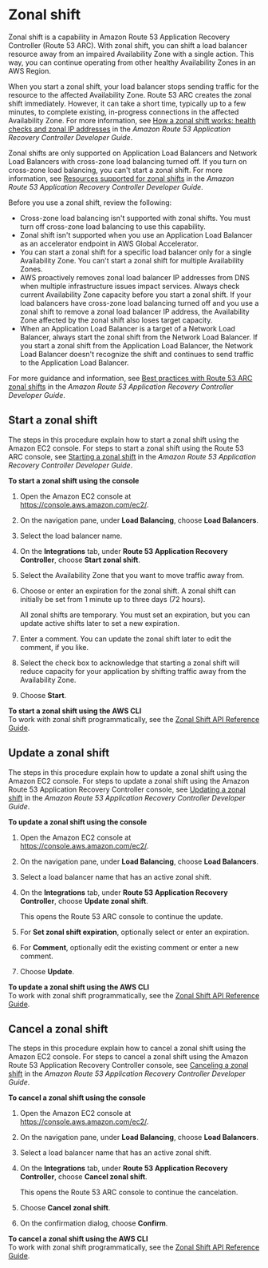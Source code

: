 # Zonal shift<a name="zonal-shift"></a>

Zonal shift is a capability in Amazon Route 53 Application Recovery Controller \(Route 53 ARC\)\. With zonal shift, you can shift a load balancer resource away from an impaired Availability Zone with a single action\. This way, you can continue operating from other healthy Availability Zones in an AWS Region\.



When you start a zonal shift, your load balancer stops sending traffic for the resource to the affected Availability Zone\. Route 53 ARC creates the zonal shift immediately\. However, it can take a short time, typically up to a few minutes, to complete existing, in\-progress connections in the affected Availability Zone\. For more information, see [How a zonal shift works: health checks and zonal IP addresses](https://docs.aws.amazon.com/r53recovery/latest/dg/arc-zonal-shift.how-it-works.html) in the *Amazon Route 53 Application Recovery Controller Developer Guide*\.

Zonal shifts are only supported on Application Load Balancers and Network Load Balancers with cross\-zone load balancing turned off\. If you turn on cross\-zone load balancing, you can't start a zonal shift\. For more information, see [Resources supported for zonal shifts](https://docs.aws.amazon.com/r53recovery/latest/dg/arc-zonal-shift.resource-types.html) in the *Amazon Route 53 Application Recovery Controller Developer Guide*\.

Before you use a zonal shift, review the following:
+ Cross\-zone load balancing isn't supported with zonal shifts\. You must turn off cross\-zone load balancing to use this capability\.
+ Zonal shift isn't supported when you use an Application Load Balancer as an accelerator endpoint in AWS Global Accelerator\.
+ You can start a zonal shift for a specific load balancer only for a single Availability Zone\. You can't start a zonal shift for multiple Availability Zones\.
+ AWS proactively removes zonal load balancer IP addresses from DNS when multiple infrastructure issues impact services\. Always check current Availability Zone capacity before you start a zonal shift\. If your load balancers have cross\-zone load balancing turned off and you use a zonal shift to remove a zonal load balancer IP address, the Availability Zone affected by the zonal shift also loses target capacity\.
+ When an Application Load Balancer is a target of a Network Load Balancer, always start the zonal shift from the Network Load Balancer\. If you start a zonal shift from the Application Load Balancer, the Network Load Balancer doesn't recognize the shift and continues to send traffic to the Application Load Balancer\.

For more guidance and information, see [Best practices with Route 53 ARC zonal shifts](https://docs.aws.amazon.com/r53recovery/latest/dg/route53-arc-best-practices.html#zonalshift.route53-arc-best-practices.zonal-shifts) in the *Amazon Route 53 Application Recovery Controller Developer Guide*\.

## Start a zonal shift<a name="start_zonal_shift"></a>

The steps in this procedure explain how to start a zonal shift using the Amazon EC2 console\. For steps to start a zonal shift using the Route 53 ARC console, see [Starting a zonal shift](https://docs.aws.amazon.com/r53recovery/latest/dg/arc-zonal-shift.start.html) in the *Amazon Route 53 Application Recovery Controller Developer Guide*\.

**To start a zonal shift using the console**

1. Open the Amazon EC2 console at [https://console\.aws\.amazon\.com/ec2/](https://console.aws.amazon.com/ec2/)\.

1. On the navigation pane, under **Load Balancing**, choose **Load Balancers**\.

1. Select the load balancer name\.

1. On the **Integrations** tab, under **Route 53 Application Recovery Controller**, choose **Start zonal shift**\.

1. Select the Availability Zone that you want to move traffic away from\.

1. Choose or enter an expiration for the zonal shift\. A zonal shift can initially be set from 1 minute up to three days \(72 hours\)\.

   All zonal shifts are temporary\. You must set an expiration, but you can update active shifts later to set a new expiration\.

1. Enter a comment\. You can update the zonal shift later to edit the comment, if you like\.

1. Select the check box to acknowledge that starting a zonal shift will reduce capacity for your application by shifting traffic away from the Availability Zone\.

1. Choose **Start**\.

**To start a zonal shift using the AWS CLI**  
To work with zonal shift programmatically, see the [Zonal Shift API Reference Guide](https://docs.aws.amazon.com/arc-zonal-shift/latest/api/)\.

## Update a zonal shift<a name="update_zonal_shift"></a>

The steps in this procedure explain how to update a zonal shift using the Amazon EC2 console\. For steps to update a zonal shift using the Amazon Route 53 Application Recovery Controller console, see [Updating a zonal shift](https://docs.aws.amazon.com/r53recovery/latest/dg/arc-zonal-shift.update-cancel.html) in the *Amazon Route 53 Application Recovery Controller Developer Guide*\.

**To update a zonal shift using the console**

1. Open the Amazon EC2 console at [https://console\.aws\.amazon\.com/ec2/](https://console.aws.amazon.com/ec2/)\.

1. On the navigation pane, under **Load Balancing**, choose **Load Balancers**\.

1. Select a load balancer name that has an active zonal shift\.

1. On the **Integrations** tab, under **Route 53 Application Recovery Controller**, choose **Update zonal shift**\.

   This opens the Route 53 ARC console to continue the update\.

1. For **Set zonal shift expiration**, optionally select or enter an expiration\.

1. For **Comment**, optionally edit the existing comment or enter a new comment\.

1. Choose **Update**\.

**To update a zonal shift using the AWS CLI**  
To work with zonal shift programmatically, see the [Zonal Shift API Reference Guide](https://docs.aws.amazon.com/arc-zonal-shift/latest/api/)\.

## Cancel a zonal shift<a name="cancel_zonal_shift"></a>

The steps in this procedure explain how to cancel a zonal shift using the Amazon EC2 console\. For steps to cancel a zonal shift using the Amazon Route 53 Application Recovery Controller console, see [Canceling a zonal shift](https://docs.aws.amazon.com/r53recovery/latest/dg/arc-zonal-shift.update-cancel.html) in the *Amazon Route 53 Application Recovery Controller Developer Guide*\.

**To cancel a zonal shift using the console**

1. Open the Amazon EC2 console at [https://console\.aws\.amazon\.com/ec2/](https://console.aws.amazon.com/ec2/)\.

1. On the navigation pane, under **Load Balancing**, choose **Load Balancers**\.

1. Select a load balancer name that has an active zonal shift\.

1. On the **Integrations** tab, under **Route 53 Application Recovery Controller**, choose **Cancel zonal shift**\.

   This opens the Route 53 ARC console to continue the cancelation\.

1. Choose **Cancel zonal shift**\.

1. On the confirmation dialog, choose **Confirm**\.

**To cancel a zonal shift using the AWS CLI**  
To work with zonal shift programmatically, see the [Zonal Shift API Reference Guide](https://docs.aws.amazon.com/arc-zonal-shift/latest/api/)\.